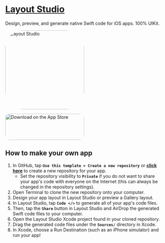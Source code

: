 # [Layout Studio](https://apps.apple.com/us/app/layout-studio/id6451425403)

Design, preview, and generate native Swift code for iOS apps. 100% UIKit.

<a href="https://apps.apple.com/us/app/layout-studio/id6451425403?itscg=30200&amp;itsct=apps_box_appicon" style="width: 250px; height: 250px; border-radius: 22%; overflow: hidden; display: inline-block; vertical-align: middle;"><img src="https://awal.io/layoutstudio/rounded-web-icon.png" alt="Layout Studio" style="width: 250px; height: 250px; border-radius: 22%; overflow: hidden; display: inline-block; vertical-align: middle;"></a>

<a href="https://apps.apple.com/us/app/layout-studio/id6451425403?itsct=apps_box_badge&amp;itscg=30200" style="display: inline-block; overflow: hidden; border-radius: 13px; width: 250px; height: 83px;"><img src="https://tools.applemediaservices.com/api/badges/download-on-the-app-store/black/en-us?size=250x83&amp;releaseDate=1690416000" alt="Download on the App Store" style="border-radius: 13px; width: 250px; height: 83px;"></a>

## How to make your own app

1. In GitHub, tap **`Use this template > Create a new repository`** or [**click here**](https://github.com/new?template_name=layout-studio-app&template_owner=alexwal) to create a new repository for your app.
    - Set the repository visibility to **`Private`** if you do not want to share your app's code with everyone on the Internet (this can always be changed in the repository settings).
2. Open Terminal to clone the new repository onto your computer.
3. Design your app layout in Layout Studio or preview a Gallery layout.
4. In Layout Studio, tap **`Code </>`** to generate all of your app's code files.
5. Then, tap the **`Share`** button in Layout Studio and AirDrop the generated Swift code files to your computer.
6. Open the Layout Studio Xcode project found in your cloned repository.
7. Drag the generated code files under the **`Sources/`** directory in Xcode.
8. In Xcode, choose a Run Destination (such as an iPhone simulator) and run your app!
